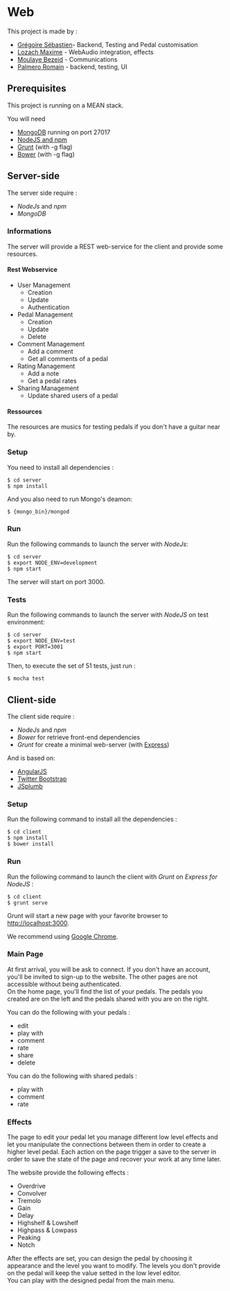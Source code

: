 Web
===============

This project is made by :  
* [Grégoire Sébastien](https://github.com/sgregoire)- Backend, Testing and Pedal customisation
* [Lozach Maxime](https://github.com/MaximeL) - WebAudio integration, effects
* [Moulaye Bezeid](https://github.com/yezideteachers) - Communications
* [Palmero Romain](https://github.com/asromain) - backend, testing, UI

Prerequisites
------
This project is running on a MEAN stack.

You will need 
* [MongoDB](https://www.mongodb.org/) running on port 27017 
* [NodeJS and npm](https://nodejs.org/en/)
* [Grunt](http://gruntjs.com/) (with -g flag)
* [Bower](http://bower.io/) (with -g flag)


Server-side
------

The server side require :
* *NodeJs* and *npm*
* *MongoDB*

### Informations
The server will provide a REST web-service for the client and provide some resources.

#### Rest Webservice
* User Management
  * Creation
  * Update
  * Authentication
* Pedal Management
  * Creation
  * Update
  * Delete
* Comment Management
  * Add a comment
  * Get all comments of a pedal
* Rating Management
  * Add a note
  * Get a pedal rates
* Sharing Management
  * Update shared users of a pedal
  
#### Ressources
The resources are musics for testing pedals if you don't have a guitar near by.


### Setup
You need to install all dependencies :
```
$ cd server 
$ npm install
```
And you also need to run Mongo's deamon:
```
$ {mongo_bin}/mongod
```

### Run

Run the following commands to launch the server with *NodeJs*:  
```
$ cd server
$ export NODE_ENV=development
$ npm start
```  
The server will start on port 3000.

### Tests

Run the following commands to launch the server with *NodeJS* on test environment:
```
$ cd server
$ export NODE_ENV=test
$ export PORT=3001
$ npm start
```

Then, to execute the set of 51 tests, just run :
```
$ mocha test
```

Client-side
------

The client side require :
* *NodeJs* and *npm*
* *Bower* for retrieve front-end dependencies
* *Grunt* for create a minimal web-server (with [Express](http://expressjs.com/))

And is based on:
* [AngularJS](https://angularjs.org/)
* [Twitter Bootstrap](http://getbootstrap.com/)
* [JSplumb](https://jsplumbtoolkit.com/)


### Setup

Run the following command to install all the dependencies :
```
$ cd client
$ npm install
$ bower install
```

### Run

Run the following command to launch the client with *Grunt* on *Express for NodeJS* :
```
$ cd client  
$ grunt serve
```

Grunt will start a new page with your favorite browser to [http://localhost:3000](http://localhost:3000).

We recommend using [Google Chrome](https://www.google.fr/chrome/browser/desktop/).

### Main Page

At first arrival, you will be ask to connect. If you don't have an account, you'll be invited to sign-up to the website. The other pages are not accessible without being authenticated.  
On the home page, you'll find the list of your pedals. The pedals you created are on the left and the pedals shared with you are on the right.  

You can do the following with your pedals :  
* edit 
* play with 
* comment 
* rate
* share
* delete

You can do the following with shared pedals :  
* play with 
* comment 
* rate

### Effects

The page to edit your pedal let you manage different low level effects and let you manipulate the connections between them
in order to create a higher level pedal. Each action on the page trigger a save to the server in order to save the state of the page and recover your work at any time later.

The website provide the following effects :  
* Overdrive
* Convolver
* Tremolo
* Gain
* Delay
* Highshelf & Lowshelf
* Highpass & Lowpass
* Peaking
* Notch

After the effects are set, you can design the pedal by choosing it appearance and the level you want to modify. The levels you don't provide on the pedal will keep the value setted in the low level editor.  
You can play with the designed pedal from the main menu.
